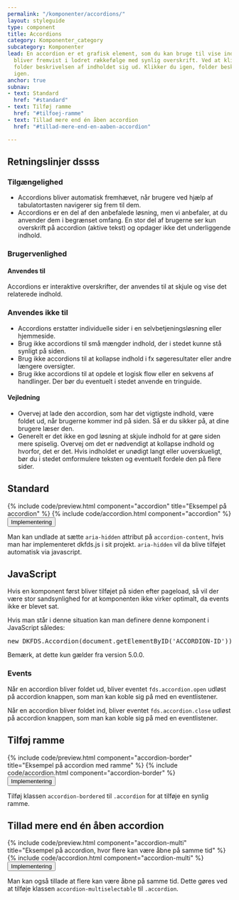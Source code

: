 ```yaml
---
permalink: "/komponenter/accordions/"
layout: styleguide
type: component
title: Accordions
category: Komponenter_category
subcategory: Komponenter
lead: En accordion er et grafisk element, som du kan bruge til vise indhold med. Accordions
  bliver fremvist i lodret rækkefølge med synlig overskrift. Ved at klikke på accordion
  folder beskrivelsen af indholdet sig ud. Klikker du igen, folder beskrivelsen sammen
  igen.
anchor: true
subnav:
- text: Standard
  href: "#standard"
- text: Tilføj ramme
  href: "#tilfoej-ramme"
- text: Tillad mere end én åben accordion
  href: "#tillad-mere-end-en-aaben-accordion"

---
```

<h2 class="h3">Retningslinjer dssss</h2> <section> <h3 class="h4">Tilgængelighed</h3> <ul> <li>Accordions bliver automatisk fremhævet, når brugere ved hjælp af tabulatortasten navigerer sig frem til dem.</li> <li>Accordions er en del af den anbefalede løsning, men vi anbefaler, at du anvender dem i begrænset omfang. En stor del af brugerne ser kun overskrift på accordion (aktive tekst) og opdager ikke det underliggende indhold.</li> </ul> </section> <section> <h3 class="h4">Brugervenlighed</h3> <h4 class="h5">Anvendes til</h4> <p>Accordions er interaktive overskrifter, der anvendes til at skjule og vise det relaterede indhold.</p> <h3 class="h5">Anvendes ikke til</h3> <ul> <li>Accordions erstatter individuelle sider i en selvbetjeningsløsning eller hjemmeside.</li> <li>Brug ikke accordions til små mængder indhold, der i stedet kunne stå synligt på siden.</li> <li>Brug ikke accordions til at kollapse indhold i fx søgeresultater eller andre længere oversigter.</li> <li>Brug ikke accordions til at opdele et logisk flow eller en sekvens af handlinger. Der bør du eventuelt i stedet anvende en tringuide.</li> </ul> <h4 class="h5">Vejledning</h4>  
<ul>
<li>Overvej at lade den accordion, som har det vigtigste indhold, være foldet ud, når brugerne kommer ind på siden. Så er du sikker på, at dine brugere læser den.</li>
<li>Generelt er det ikke en god løsning at skjule indhold for at gøre siden mere spiselig. Overvej om det er nødvendigt at kollapse indhold og hvorfor, det er det. Hvis indholdet er unødigt langt eller uoverskueligt, bør du i stedet omformulere teksten og eventuelt fordele den på flere sider.</li>
</ul>
</section>
<h2 id="standard">Standard</h2>
{% include code/preview.html component="accordion" title="Eksempel på accordion" %}
{% include code/accordion.html component="accordion" %}
<div class="accordion accordion-bordered">
<button class="button-unstyled accordion-button"
aria-expanded="false" aria-controls="technical">
Implementering
</button>
<div id="technical" class="accordion-content">
<p>Man kan undlade at sætte <code>aria-hidden</code> attribut på <code>accordion-content</code>, hvis man har implementeret dkfds.js i sit projekt. <code>aria-hidden</code> vil da blive tilføjet automatisk via javascript.</p>
<h2 class="h4">JavaScript</h2>
<p>Hvis en komponent først bliver tilføjet på siden efter pageload, så vil der være stor sandsynlighed for at komponenten ikke virker optimalt, da events ikke er blevet sat.</p>
<p>Hvis man står i denne situation kan man definere denne komponent i JavaScript således:</p>
<pre>new DKFDS.Accordion(document.getElementByID('ACCORDION-ID'));</pre>
<p>Bemærk, at dette kun gælder fra version 5.0.0.</p>
<h3 class="h5">Events</h3>
<p>Når en accordion bliver foldet ud, bliver eventet <code>fds.accordion.open</code> udløst på accordion knappen, som man kan koble sig på med en eventlistener.</p>
<p>Når en accordion bliver foldet ind, bliver eventet <code>fds.accordion.close</code> udløst på accordion knappen, som man kan koble sig på med en eventlistener.</p>
</div>
</div>

<h2 id="tilfoej-ramme">Tilføj ramme</h2>
{% include code/preview.html component="accordion-border" title="Eksempel på accordion med ramme" %}
{% include code/accordion.html component="accordion-border" %}
<div class="accordion accordion-bordered">
<button class="button-unstyled accordion-button"
aria-expanded="false" aria-controls="technical-border">
Implementering
</button>
<div id="technical-border" class="accordion-content">
<p>Tilføj klassen <code>accordion-bordered</code> til  <code>.accordion</code> for at tilføje en synlig ramme.</p>
</div>
</div>

<h2 id="tillad-mere-end-en-aaben-accordion">Tillad mere end én åben accordion</h2>
{% include code/preview.html component="accordion-multi" title="Eksempel på accordion, hvor flere kan være åbne på samme tid" %}
{% include code/accordion.html component="accordion-multi" %}
<div class="accordion accordion-bordered">
<button class="button-unstyled accordion-button"
aria-expanded="false" aria-controls="technical-multi">
Implementering
</button>
<div id="technical-multi" class="accordion-content">
<p>Man kan også tillade at flere kan være åbne på samme tid. Dette gøres ved at tilføje klassen <code>accordion-multiselectable</code> til <code>.accordion</code>.</p>
</div>
</div>